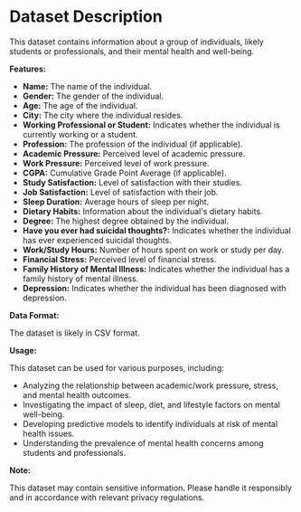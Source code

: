 # Dataset Description

This dataset contains information about a group of individuals, likely students or professionals, and their mental health and well-being.

**Features:**

* **Name:** The name of the individual.
* **Gender:** The gender of the individual.
* **Age:** The age of the individual.
* **City:** The city where the individual resides.
* **Working Professional or Student:** Indicates whether the individual is currently working or a student.
* **Profession:** The profession of the individual (if applicable).
* **Academic Pressure:** Perceived level of academic pressure.
* **Work Pressure:** Perceived level of work pressure.
* **CGPA:** Cumulative Grade Point Average (if applicable).
* **Study Satisfaction:** Level of satisfaction with their studies.
* **Job Satisfaction:** Level of satisfaction with their job.
* **Sleep Duration:** Average hours of sleep per night.
* **Dietary Habits:** Information about the individual's dietary habits.
* **Degree:** The highest degree obtained by the individual.
* **Have you ever had suicidal thoughts?:** Indicates whether the individual has ever experienced suicidal thoughts.
* **Work/Study Hours:** Number of hours spent on work or study per day.
* **Financial Stress:** Perceived level of financial stress.
* **Family History of Mental Illness:** Indicates whether the individual has a family history of mental illness.
* **Depression:** Indicates whether the individual has been diagnosed with depression.

**Data Format:**

The dataset is likely in CSV format.

**Usage:**

This dataset can be used for various purposes, including:

* Analyzing the relationship between academic/work pressure, stress, and mental health outcomes.
* Investigating the impact of sleep, diet, and lifestyle factors on mental well-being.
* Developing predictive models to identify individuals at risk of mental health issues.
* Understanding the prevalence of mental health concerns among students and professionals.

**Note:**

This dataset may contain sensitive information. Please handle it responsibly and in accordance with relevant privacy regulations.
